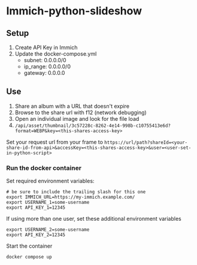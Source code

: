 # Immich-python-slideshow

## Setup
1. Create API Key in Immich
2. Update the docker-compose.yml
    * subnet: 0.0.0.0/0
    * ip_range: 0.0.0.0/0
    * gateway: 0.0.0.0

## Use
1. Share an album with a URL that doesn't expire
2. Browse to the share url with f12 (network debugging)
3. Open an individual image and look for the file load
4. `/api/asset/thumbnail/3c57228c-8262-4e14-998b-c10755413e6d?format=WEBP&key=<this-shares-access-key>`

Set your request url from your frame to 
`https://url/path?shareId=<your-share-id-from-api>&accessKey=<this-shares-access-key>&user=<user-set-in-python-script>`


### Run the docker container

Set required environment variables:
```
# be sure to include the trailing slash for this one
export IMMICH_URL=https://my-immich.example.com/
export USERNAME_1=some-username
export API_KEY_1=12345
```

If using more than one user, set these additional environment variables
```
export USERNAME_2=some-username
export API_KEY_2=12345
```

Start the container
```
docker compose up
```
